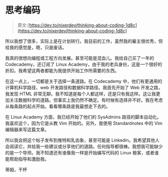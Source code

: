 # 思考编码

> 原文:[https://dev.to/nixerdev/thinking-about-coding-1d8c](https://dev.to/nixerdev/thinking-about-coding-1d8c)

所以我想了很多，实际上是在计划转行。我目前的工作，虽然我的雇主很优秀，但给我的感觉是，嗯，只是废话。

我真的很想向编程或工程方向发展。甚至可能是混血儿。我给自己买了一年的 Codecademy，还订阅了 Linux Academy，由于我的老兵身份，这是一个很好的折扣。我希望这两者都能为我提供开始工作所需要的东西。

在这一点上，一切都是关于选择一条道路。在 Codecademy 中，他们有更通用的计算机科学路径、web 开发路径和数据科学路径。我首先开始了 Web 开发之路，我发现 HTML 非常无聊。我不知道是每个人都这样，还是只有我这样。这让我更加关注数据科学的道路。但事实上我仍然不确定。有时候有选择并不好。我在考虑从每条路的起点开始，看看哪条路是我最想走下去的。

在 Linux Academy 方面，我已经开始了他们的 SysAdmins 路径的脚本自动化。我喜欢这个，因为它是从教 Vim 开始的。另外，我使用 Standardnotes 中的 Vim 编辑器来写这篇文章。

所以我会把这个帖子发布到推特和乳齿象，甚至可能是 Linkedin。我希望其他人会阅读它，并给我一些建议或分享他们的道路。任何指导都很棒。我想我可能缺少的是一个导师。我不知道还有谁像我一样是开始编写代码的 Linux 极客，或者谁能帮助指导和激励我。

蒂姆，干杯
